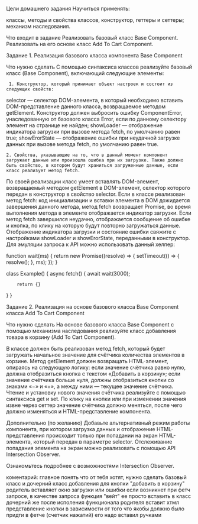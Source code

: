 Цели домашнего задания
Научиться применять:

классы, методы и свойства классов, конструктор, геттеры и сеттеры;
механизм наследования.


Что входит в задание
Реализовать базовый класс Base Component.
Реализовать на его основе класс Add To Cart Component.


Задание 1. Реализация базового класса компонента Base Component


Что нужно сделать
С помощью синтаксиса классов реализуйте базовый класс (Base Component), включающий следующие элементы:



     1. Конструктор, который принимает объект настроек и состоит из следующих свойств:

selector — селектор DOM-элемента, в который необходимо вставить DOM-представление данного класса, возвращаемое методом getElement. Конструктор должен выбросить ошибку ComponentError, унаследованную от базового класса Error, если по данному селектору элемент на странице не найден;
showLoader — отображение индикатора загрузки при вызове метода fetch, по умолчанию равен true;
showErorState — отображение ошибки при неудачной загрузке данных при вызове метода fetch, по умолчанию равен true.


    2. Свойства, указывающие на то, что в данный момент компонент загружает данные или произошла ошибка при их загрузке. Также должно быть свойство, в котором будут храниться загруженные данные, если класс реализует метод fetch.

По своей реализации класс умеет вставлять DOM-элемент, возвращаемый методом getElement в DOM-элемент, селектор которого передан в конструктор в свойство selector.
Если в классе реализован метод fetch:
код инициализации и вставки элемента в DOM дожидается завершения данного метода,
метод fetch возвращает Promise,
во время выполнения метода в элементе отображается индикатор загрузки.
Если метод fetch завершился неудачно, отображается сообщение об ошибке и кнопка, по клику на которую будут повторно загружаться данные.
Отображение индикатора загрузки и состояние ошибки свяжите с настройками showLoader и showErorState, переданными в конструктор.
Для эмуляции запроса к API можно использовать данный хелпер:

function wait(ms) {
  return new Promise((resolve) => {
    setTimeout(() => {
      resolve();
    }, ms);
  });
}

class Example() {
  async fetch() {
    await wait(3000);

        return {}
  }
}


Задание 2. Реализация на основе базового класса Base Component класса Add To Cart Component


Что нужно сделать
На основе базового класса Base Component с помощью механизма наследования реализуйте класс добавления товара в корзину (Add To Cart Component).

В классе должен быть реализован метод fetch, который будет загружать начальное значение для счётчика количества элементов в корзине.
Метод getElement должен возвращать HTML-элемент, опираясь на следующую логику:
если значение счётчика равно нулю, должна отобразиться кнопка c текстом «Добавить в корзину»;
если значение счётчика больше нуля, должны отобразиться кнопки со знаками «−» и «+», а между ними — текущее значение счётчика.
Чтение и установку нового значения счётчика реализуйте с помощью синтаксиса get и set.
По клику на кнопки или при изменении значения извне через сеттер значение счётчика должно меняться, после чего должно изменяться  и HTML-представление компонента.


Дополнительно (по желанию)
Добавьте альтернативный режим работы компонента, при котором загрузка данных и отображение HTML-представления происходит только при попадании на экран HTML-элемента, который передан в параметре selector. Отслеживание попадания элемента на экран можно реализовать с помощью API Intersection Observer.

Ознакомьтесь подробнее с возможностями Intersection Observer.


коментарий: главное понять что от тебя хотят, нужно сделать базовый класс и дочерний класс добавления для кнопки "добавить в корзину" родитель вставляет окно загрузки или ошибки если возникнет при фетч запросе, в качестве запроса функция "вейт" ее просто вставить в класс дочерний же после исполения функционала родителя вставит хтмл представление кнопки в зависимости от того что якобы должно было придти в фетче (счетчик нажатий) его надо вставил ручками
